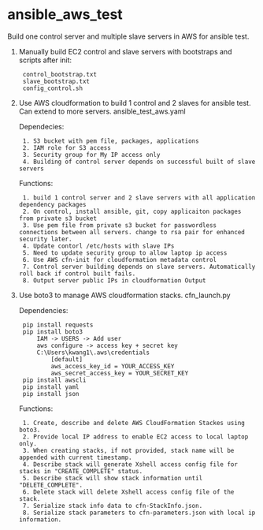 # ansible_aws_test
Build one control server and multiple slave servers in AWS for ansible test.

1. Manually build EC2 control and slave servers with bootstraps and scripts after init:
	
		control_bootstrap.txt
		slave_bootstrap.txt
		config_control.sh

2. Use AWS cloudformation to build 1 control and 2 slaves for ansible test. Can extend to more servers.
	ansible_test_aws.yaml
	
	Dependecies:
		
		1. S3 bucket with pem file, packages, applications
		2. IAM role for S3 access
		3. Security group for My IP access only
		4. Building of control server depends on successful built of slave servers
		
	Functions:
	
		1. build 1 control server and 2 slave servers with all application dependency packages 
		2. On control, install ansible, git, copy applicaiton packages from private s3 bucket
		3. Use pem file from private s3 bucket for passwordless connections between all servers. change to rsa pair for enhanced security later.
		4. Update contorl /etc/hosts with slave IPs
		5. Need to update security group to allow laptop ip access
		6. Use AWS cfn-init for cloudformation metadata control
		7. Control server building depends on slave servers. Automatically roll back if control built fails.
		8. Output server public IPs in cloudformation Output

3. Use boto3 to manage AWS cloudformation stacks.
	cfn_launch.py
	
	Dependencies:
	
		pip install requests
		pip install boto3
		    IAM -> USERS -> Add user
		    aws configure -> access key + secret key
		    C:\Users\kwang1\.aws\credentials
		        [default]
		        aws_access_key_id = YOUR_ACCESS_KEY
		        aws_secret_access_key = YOUR_SECRET_KEY
		pip install awscli
		pip install yaml
		pip install json
	
	Functions:
	
		1. Create, describe and delete AWS CloudFormation Stackes using boto3.
		2. Provide local IP address to enable EC2 access to local laptop only. 
		3. When creating stacks, if not provided, stack name will be appended with current timestamp.
		4. Describe stack will generate Xshell access config file for stacks in "CREATE_COMPLETE" status.
		5. Describe stack will show stack information until "DELETE_COMPLETE".
		6. Delete stack will delete Xshell access config file of the stack.
		7. Serialize stack info data to cfn-StackInfo.json.
		8. Serialize stack parameters to cfn-parameters.json with local ip information.